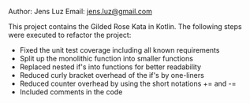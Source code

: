 Author: Jens Luz
Email: jens.luz@gmail.com

This project contains the Gilded Rose Kata in Kotlin.
The following steps were executed to refactor the project:
- Fixed the unit test coverage including all known requirements
- Split up the monolithic function into smaller functions
- Replaced nested if's into functions for better readability
- Reduced curly bracket overhead of the if's by one-liners
- Reduced counter overhead by using the short notations += and -=
- Included comments in the code
